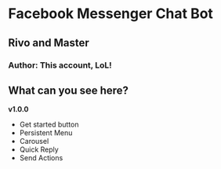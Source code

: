 # Facebook Messenger Chat Bot
## Rivo and Master
### Author: This account, LoL!

## What can you see here?
**v1.0.0**
- Get started button
- Persistent Menu
- Carousel
- Quick Reply
- Send Actions
